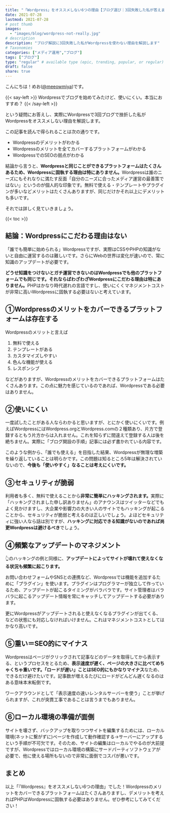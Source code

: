 ```yaml
---
title: "「Wordpress」をオススメしない6つの理由【ブログ選び｜3回失敗した私が答えます】"
date: 2021-07-28
lastmod: 2021-07-28
# post thumb
images:
  - "images/blog/wordpress-not-really.jpg"
# description
description: "ブログ解説に3回失敗した私がWordpressを使わない理由を解説します"
# Taxonomies
categories: ["メディア運用","ブログ"]
tags: ["ブログ"]
type: "regular" # available type (epic, trending, popular, or regular)
draft: false
share: true
---
```


こんにちは！めお(<u><a href="https://twitter.com/meeowmiya" target="_blank">@meeowmiya</a></u>)です。

{{< say-left >}}
Wordpressでブログを始めてみたけど、使いにくい。本当におすすめ？
{{< /say-left >}}

という疑問にお答えし、実際にWordpressで3回ブログで挫折した私がWordpressをオススメしない理由を解説します。

この記事を読んで得られることは次の通りです。

* Wordpressのデメリットがわかる
* Wordpressのメリットを全てカバーするプラットフォームがわかる
* WordpressでのSEOの弱点がわかる



結論から言うと、<span class="keiko-red">**Wordpressと同じことができるプラットフォームはたくさんあるため、Wordpressに固執する理由は特にありません。**</span>Wordpressは誰のニーズにもそれなりに満たす反面「自分のニーズに合ったメディア運営の最善策ではない」というのが個人的な印象です。無料で使える・テンプレートやプラグインが多いなどメリットはたくさんありますが、同じだけかそれ以上にデメリットも多いです。

それでは詳しく見ていきましょう。

{{< toc >}}
## 結論：Wordpressにこだわる理由はない

「誰でも簡単に始められる」Wordpressですが、実際はCSSやPHPの知識がないと自由に運営するのは難しいです。さらにWebの世界は変化が速いので、常に知識のアップデートが必要です。

<span class="keiko-red">**どうせ知識をつけないとガチ運営できないのはWordpressでも他のプラットフォームでも同じです。それならばわざわざWordpressにこだわる理由は特にありません。**</span>PHPはかなり時代遅れの言語ですし、使いにくくマネジメントコストが非常に高いWordpressに固執する必要はないと考えています。

<!-- 参考までに、当ブログはhugoというシステムを使って作られています。hugoの概要とメリットなどはこちらの記事にまとめています。-->

## ①Wordpressのメリットをカバーできるプラットフォームは存在する

Wordpressのメリットと言えば

1. 無料で使える
2. テンプレートがある
3. カスタマイズしやすい
4. 色んな機能が使える
5. レスポンシブ

などがありますが、Wordpressのメリットをカバーできるプラットフォームはたくさんあります。この点に魅力を感じているのであれば、Wordpressである必要はありません。

<!-- 繰り返しになりますが、hugoを使って作った当ブログは👆のWordpressのメリットは全てカバーしています。hugoの概要とメリットなどはこちらの記事にまとめています。-->


## ②使いにくい

一度試したことがある人ならわかると思いますが、とにかく使いにくいです。例えばWordpressにはWordpress.orgとWordpress.comの２種類あり、片方で登録するともう片方からは入れません。これを知らずに間違えて登録する人は後を絶ちません。実際に「ブログ開設の手順」記事には必ず書かれている内容です。

このような例から、「誰でも使える」を目指した結果、Wordpressが無理な増築を繰り返していることは明らかです。この問題は知るところ5年は解決されていないので、<span class="keiko-red">**今後も「使いやすく」なることは考えにくいです。**</span>

## ③セキュリティが脆弱

利用者も多く、無料で使えることから<span class="keiko-red">**非常に簡単にハッキングされます。**</span>実際に「ハッキングされました申し訳ありません」のアナウンスはツイッターなどでもよく見かけますし、大企業や影響力の大きい人のサイトでもハッキングが起こることから、セキュリティが脆弱と考えるのは正しいでしょう。よほどセキュリティに強い人なら話は別ですが、<span class="keiko-red">**ハッキングに対応できる知識がないのであれば尚更Wordpressは避けるべき**</span>でしょう。

## ④頻繁なアップデートのマネジメント

👆のハッキングの例と同様に、<span class="keiko-red">**アップデートによってサイトが壊れて使えなくなる状況も頻繁に起こります。**</span>

お問い合わせフォームやSNSとの連携など、Wordpressでは機能を追加するために「プラグイン」を使います。プラグインはプログラマーが独立して作っているため、アップデートが起こるタイミングがバラバラです。サイト管理者はバラバラに起こるアップデート情報を常にキャッチしてアップデートする必要があります。

更にWordpressがアップデートされると使えなくなるプラグインが出てくる、などの状態にも対応しなければいけません。これはマネジメントコストとしてはかなり高いです。

## ⑤重い＝SEO的にマイナス

Wordpressはページがクリックされて記事などのデータを取得してから表示する、というプロセスをとるため、<span class="keiko-red">**表示速度が遅く、ページの大きさに比べてめちゃくちゃ重いです。「ロードが遅い」ことはSEO的にもかなりマイナス**</span>なため、できるだけ避けたいです。記事数が増えるたびにロードがどんどん遅くなるのはある意味本末転倒です。

ワークアラウンドとして「表示速度の速いレンタルサーバーを使う」ことが挙げられますが、これが突貫工事であることは言うまでもありません。

## ⑥ローカル環境の準備が面倒

サイトを壊さず、バックアップを取りつつサイトを編集するためには、ローカル環境(ネットに繋がずに)ページを作成して動作確認する→サーバーにアップするという手順が不可欠です。そのため、サイトの編集はローカルでやるのが大前提ですが、Wordpressではローカル環境の構築にサードパーティソフトウェアが必要で、他に使える場所もないので非常に面倒でコスパが悪いです。

## まとめ

以上「『Wordpress』をオススメしない6つの理由」でした！Wordpressのメリットをカバーできるプラットフォームはたくさんありますし、デメリットを考えればPHPはWordpressに固執する必要はありません。ぜひ参考にしてみてください！

